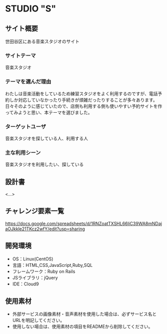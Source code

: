 # STUDIO "S"

## サイト概要
世田谷区にある音楽スタジオのサイト

### サイトテーマ
音楽スタジオ

### テーマを選んだ理由
わたしは音楽活動をしているため練習スタジオをよく利用するのですが、電話予約しか対応していなかったり手続きが煩雑だったりすることが多々あります。日々そのように感じていたので、店側も利用する側も使いやすい予約サイトを作ってみようと思い、本テーマを選びました。

### ターゲットユーザ
音楽スタジオを探している人、利用する人

### 主な利用シーン
音楽スタジオを利用したい、探している

## 設計書
<...>

## チャレンジ要素一覧
https://docs.google.com/spreadsheets/d/1RNZoatTXSHL66liC39WA8mNDajaOJkkle21TKcz2wfY/edit?usp=sharing

## 開発環境
- OS：Linux(CentOS)
- 言語：HTML,CSS,JavaScript,Ruby,SQL
- フレームワーク：Ruby on Rails
- JSライブラリ：jQuery
- IDE：Cloud9

## 使用素材
- 外部サービスの画像素材・音声素材を使用した場合は、必ずサービス名とURLを明記してください。
- 使用しない場合は、使用素材の項目をREADMEから削除してください。
